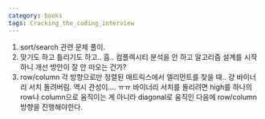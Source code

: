 ```yaml
---
category: books
tags: Cracking_the_coding_interview
---
```


1. sort/search 관련 문제 풀이.
2. 맞기도 하고 틀리기도 하고.. 흠.. 컴플렉시티 분석을 안 하고 알고리즘 설계를 시작하니 개선 방안이 잘 안 떠오는 건가?
3. row/column 각 방향으로만 정렬된 매트릭스에서 엘리먼트를 찾을 때.. 걍 바이너리 서치 돌려버림. 역시 관성이.... ㅠㅠ 바이너리 서치를 돌리려면 high를 하나의 row나 column으로 움직이는 게 아니라 diagonal로 움직인 다음에 row/column방향을 진행해야한다.
